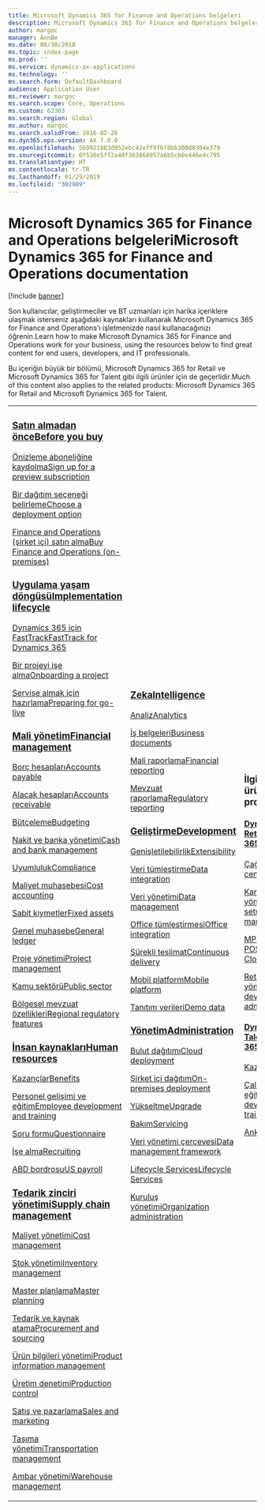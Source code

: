 ```yaml
---
title: Microsoft Dynamics 365 for Finance and Operations belgeleri
description: Microsoft Dynamics 365 for Finance and Operations belgeleri.
author: margoc
manager: AnnBe
ms.date: 08/30/2018
ms.topic: index-page
ms.prod: ''
ms.service: dynamics-ax-applications
ms.technology: ''
ms.search.form: DefaultDashboard
audience: Application User
ms.reviewer: margoc
ms.search.scope: Core, Operations
ms.custom: 62303
ms.search.region: Global
ms.author: margoc
ms.search.validFrom: 2016-02-28
ms.dyn365.ops.version: AX 7.0.0
ms.openlocfilehash: 5b9921883d952ebc42eff9f678bb300d8304e379
ms.sourcegitcommit: 0f530e5f72a40f383868957a6b5cb0e446e4c795
ms.translationtype: HT
ms.contentlocale: tr-TR
ms.lasthandoff: 01/29/2019
ms.locfileid: "302989"
---
```

# <a name="microsoft-dynamics-365-for-finance-and-operations-documentation"></a><span data-ttu-id="e970d-103">Microsoft Dynamics 365 for Finance and Operations belgeleri</span><span class="sxs-lookup"><span data-stu-id="e970d-103">Microsoft Dynamics 365 for Finance and Operations documentation</span></span>

[!include [banner](includes/banner.md)]

<span data-ttu-id="e970d-104">Son kullanıcılar, geliştirmeciler ve BT uzmanları için harika içeriklere ulaşmak isterseniz aşağıdaki kaynakları kullanarak Microsoft Dynamics 365 for Finance and Operations'ı işletmenizde nasıl kullanacağınızı öğrenin.</span><span class="sxs-lookup"><span data-stu-id="e970d-104">Learn how to make Microsoft Dynamics 365 for Finance and Operations work for your business, using the resources below to find great content for end users, developers, and IT professionals.</span></span> 

<span data-ttu-id="e970d-105">Bu içeriğin büyük bir bölümü, Microsoft Dynamics 365 for Retail ve Microsoft Dynamics 365 for Talent gibi ilgili ürünler için de geçerlidir.</span><span class="sxs-lookup"><span data-stu-id="e970d-105">Much of this content also applies to the related products: Microsoft Dynamics 365 for Retail and Microsoft Dynamics 365 for Talent.</span></span> 

<table>
<colgroup>
<col width="33%" />
<col width="33%" />
<col width="33%" />
</colgroup>
<tbody>
<tr class="odd">
<td>
<h3><span data-ttu-id="e970d-106"><a href="get-started/before-you-buy.md">Satın almadan önce</a></span><span class="sxs-lookup"><span data-stu-id="e970d-106"><a href="get-started/before-you-buy.md">Before you buy</a></span></span></h3>
<p><span data-ttu-id="e970d-107"><a href="../dev-itpro/dev-tools/sign-up-preview-subscription.md">Önizleme aboneliğine kaydolma</a></span><span class="sxs-lookup"><span data-stu-id="e970d-107"><a href="../dev-itpro/dev-tools/sign-up-preview-subscription.md">Sign up for a preview subscription</a></span></span></p>
 <p><span data-ttu-id="e970d-108"><a href="../dev-itpro/deployment/choose-deployment-type.md">Bir dağıtım seçeneği belirleme</a></span><span class="sxs-lookup"><span data-stu-id="e970d-108"><a href="../dev-itpro/deployment/choose-deployment-type.md">Choose a deployment option</a></span></span></p>
 <p><span data-ttu-id="e970d-109"><a href="get-started/purchase-on-premises.md">Finance and Operations (şirket içi) satın alma</a></span><span class="sxs-lookup"><span data-stu-id="e970d-109"><a href="get-started/purchase-on-premises.md">Buy Finance and Operations (on-premises)</a></span></span></p>

<h3><span data-ttu-id="e970d-110"><a href="imp-lifecycle/implementation-lifecycle.md">Uygulama yaşam döngüsü</a></span><span class="sxs-lookup"><span data-stu-id="e970d-110"><a href="imp-lifecycle/implementation-lifecycle.md">Implementation lifecycle</a></span></span></h3>
<p><span data-ttu-id="e970d-111"><a href="get-started/fasttrack-dynamics-365-overview.md">Dynamics 365 için FastTrack</a></span><span class="sxs-lookup"><span data-stu-id="e970d-111"><a href="get-started/fasttrack-dynamics-365-overview.md">FastTrack for Dynamics 365</a></span></span></p>
<p><span data-ttu-id="e970d-112"><a href="imp-lifecycle/onboard.md">Bir projeyi işe alma</a></span><span class="sxs-lookup"><span data-stu-id="e970d-112"><a href="imp-lifecycle/onboard.md">Onboarding a project</a></span></span></p>
<p><span data-ttu-id="e970d-113"><a href="imp-lifecycle/prepare-go-live.md">Servise almak için hazırlama</a></span><span class="sxs-lookup"><span data-stu-id="e970d-113"><a href="imp-lifecycle/prepare-go-live.md">Preparing for go-live</a></span></span></p>

<h3><span data-ttu-id="e970d-114"><a href="../financials/index.md">Mali yönetim</a></span><span class="sxs-lookup"><span data-stu-id="e970d-114"><a href="../financials/index.md">Financial management</a></span></span></h3>
<p><span data-ttu-id="e970d-115"><a href="../financials/accounts-payable/accounts-payable.md">Borç hesapları</a></span><span class="sxs-lookup"><span data-stu-id="e970d-115"><a href="../financials/accounts-payable/accounts-payable.md">Accounts payable</a></span></span></p>
<p><span data-ttu-id="e970d-116"><a href="../financials/accounts-receivable/accounts-receivable.md">Alacak hesapları</a></span><span class="sxs-lookup"><span data-stu-id="e970d-116"><a href="../financials/accounts-receivable/accounts-receivable.md">Accounts receivable</a></span></span></p>
<p><span data-ttu-id="e970d-117"><a href="../financials/budgeting/budgeting-overview.md">Bütçeleme</a></span><span class="sxs-lookup"><span data-stu-id="e970d-117"><a href="../financials/budgeting/budgeting-overview.md">Budgeting</a></span></span></p>
<p><span data-ttu-id="e970d-118"><a href="../financials/cash-bank-management/cash-bank-management.md">Nakit ve banka yönetimi</a></span><span class="sxs-lookup"><span data-stu-id="e970d-118"><a href="../financials/cash-bank-management/cash-bank-management.md">Cash and bank management</a></span></span></p>
<p><span data-ttu-id="e970d-119"><a href="../financials/general-ledger/audit-policy-rules.md">Uyumluluk</a></span><span class="sxs-lookup"><span data-stu-id="e970d-119"><a href="../financials/general-ledger/audit-policy-rules.md">Compliance</a></span></span></p>
<p><span data-ttu-id="e970d-120"><a href="../financials/cost-accounting/cost-accounting-home-page.md">Maliyet muhasebesi</a></span><span class="sxs-lookup"><span data-stu-id="e970d-120"><a href="../financials/cost-accounting/cost-accounting-home-page.md">Cost accounting</a></span></span></p>
<p><span data-ttu-id="e970d-121"><a href="../financials/fixed-assets/fixed-assets.md">Sabit kıymetler</a></span><span class="sxs-lookup"><span data-stu-id="e970d-121"><a href="../financials/fixed-assets/fixed-assets.md">Fixed assets</a></span></span></p>
<p><span data-ttu-id="e970d-122"><a href="../financials/general-ledger/general-ledger.md">Genel muhasebe</a></span><span class="sxs-lookup"><span data-stu-id="e970d-122"><a href="../financials/general-ledger/general-ledger.md">General ledger</a></span></span></p>
<p><span data-ttu-id="e970d-123"><a href="../financials/project-management/overview-project-management-accounting.md">Proje yönetimi</a></span><span class="sxs-lookup"><span data-stu-id="e970d-123"><a href="../financials/project-management/overview-project-management-accounting.md">Project management</a></span></span></p>
<p><span data-ttu-id="e970d-124"><a href="../financials/public-sector/public-sector-functionality.md">Kamu sektörü</a></span><span class="sxs-lookup"><span data-stu-id="e970d-124"><a href="../financials/public-sector/public-sector-functionality.md">Public sector</a></span></span></p>
<p><span data-ttu-id="e970d-125"><a href="../dev-itpro/lcs-solutions/country-region.md">Bölgesel mevzuat özellikleri</a></span><span class="sxs-lookup"><span data-stu-id="e970d-125"><a href="../dev-itpro/lcs-solutions/country-region.md">Regional regulatory features</a></span></span></p>

<h3><span data-ttu-id="e970d-126"><a href="hr/hr-landing-page.md">İnsan kaynakları</a></span><span class="sxs-lookup"><span data-stu-id="e970d-126"><a href="hr/hr-landing-page.md">Human resources</a></span></span></h3>
<p><span data-ttu-id="e970d-127"><a href="../talent/manage-benefit-program.md">Kazançlar</a></span><span class="sxs-lookup"><span data-stu-id="e970d-127"><a href="../talent/manage-benefit-program.md">Benefits</a></span></span></p>
<p><span data-ttu-id="e970d-128"><a href="../talent/performance-management-overview.md">Personel gelişimi ve eğitim</a></span><span class="sxs-lookup"><span data-stu-id="e970d-128"><a href="../talent/performance-management-overview.md">Employee development and training</a></span></span></p>
<p><span data-ttu-id="e970d-129"><a href="../talent/questionnaires.md">Soru formu</a></span><span class="sxs-lookup"><span data-stu-id="e970d-129"><a href="../talent/questionnaires.md">Questionnaire</a></span></span></p>
<p><span data-ttu-id="e970d-130"><a href="hr/manage-recruiting-process.md">İşe alma</a></span><span class="sxs-lookup"><span data-stu-id="e970d-130"><a href="hr/manage-recruiting-process.md">Recruiting</a></span></span></p>
<p><span data-ttu-id="e970d-131"><a href="hr/localizations/noam-usa-payroll.md">ABD bordrosu</a></span><span class="sxs-lookup"><span data-stu-id="e970d-131"><a href="hr/localizations/noam-usa-payroll.md">US payroll</a></span></span></p>

<h3><span data-ttu-id="e970d-132"><a href="../supply-chain/index.md">Tedarik zinciri yönetimi</a></span><span class="sxs-lookup"><span data-stu-id="e970d-132"><a href="../supply-chain/index.md">Supply chain management</a></span></span></h3>
<p><span data-ttu-id="e970d-133"><a href="../supply-chain/cost-management/costing-sheets.md">Maliyet yönetimi</a></span><span class="sxs-lookup"><span data-stu-id="e970d-133"><a href="../supply-chain/cost-management/costing-sheets.md">Cost management</a></span></span></p>
<p><span data-ttu-id="e970d-134"><a href="../supply-chain/inventory/inventory-home-page.md">Stok yönetimi</a></span><span class="sxs-lookup"><span data-stu-id="e970d-134"><a href="../supply-chain/inventory/inventory-home-page.md">Inventory management</a></span></span></p>
<p><span data-ttu-id="e970d-135"><a href="../supply-chain/master-planning/master-plans.md">Master planlama</a></span><span class="sxs-lookup"><span data-stu-id="e970d-135"><a href="../supply-chain/master-planning/master-plans.md">Master planning</a></span></span></p>
<p><span data-ttu-id="e970d-136"><a href="../supply-chain/procurement/procurement-sourcing-overview.md">Tedarik ve kaynak atama</a></span><span class="sxs-lookup"><span data-stu-id="e970d-136"><a href="../supply-chain/procurement/procurement-sourcing-overview.md">Procurement and sourcing</a></span></span></p>
<p><span data-ttu-id="e970d-137"><a href="../supply-chain/pim/product-information.md">Ürün bilgileri yönetimi</a></span><span class="sxs-lookup"><span data-stu-id="e970d-137"><a href="../supply-chain/pim/product-information.md">Product information management</a></span></span></p>
<p><span data-ttu-id="e970d-138"><a href="../supply-chain/production-control/production-process-overview.md">Üretim denetimi</a></span><span class="sxs-lookup"><span data-stu-id="e970d-138"><a href="../supply-chain/production-control/production-process-overview.md">Production control</a></span></span></p>
<p><span data-ttu-id="e970d-139"><a href="../supply-chain/sales-marketing/overview-sales-marketing.md">Satış ve pazarlama</a></span><span class="sxs-lookup"><span data-stu-id="e970d-139"><a href="../supply-chain/sales-marketing/overview-sales-marketing.md">Sales and marketing</a></span></span></p>
<p><span data-ttu-id="e970d-140"><a href="../supply-chain/transportation/transportation-management-overview.md">Taşıma yönetimi</a></span><span class="sxs-lookup"><span data-stu-id="e970d-140"><a href="../supply-chain/transportation/transportation-management-overview.md">Transportation management</a></span></span></p>
<p><span data-ttu-id="e970d-141"><a href="../supply-chain/warehousing/warehouse-configuration.md">Ambar yönetimi</a></span><span class="sxs-lookup"><span data-stu-id="e970d-141"><a href="../supply-chain/warehousing/warehouse-configuration.md">Warehouse management</a></span></span></p>

</td>
<td>
<h3><span data-ttu-id="e970d-142"><a href="../dev-itpro/analytics/bi-reporting-home-page.md">Zeka</a></span><span class="sxs-lookup"><span data-stu-id="e970d-142"><a href="../dev-itpro/analytics/bi-reporting-home-page.md">Intelligence</a></span></span></h3>
<p><span data-ttu-id="e970d-143"><a href="../dev-itpro/analytics/analytics.md">Analiz</a></span><span class="sxs-lookup"><span data-stu-id="e970d-143"><a href="../dev-itpro/analytics/analytics.md">Analytics</a></span></span></p>
 <p><span data-ttu-id="e970d-144"><a href="../dev-itpro/analytics/document-reporting-services.md">İş belgeleri</a></span><span class="sxs-lookup"><span data-stu-id="e970d-144"><a href="../dev-itpro/analytics/document-reporting-services.md">Business documents</a></span></span></p>
<p><span data-ttu-id="e970d-145"><a href="../dev-itpro/analytics/financial-reporting-intro.md">Mali raporlama</a></span><span class="sxs-lookup"><span data-stu-id="e970d-145"><a href="../dev-itpro/analytics/financial-reporting-intro.md">Financial reporting</a></span></span></p>
<p><span data-ttu-id="e970d-146"><a href="../dev-itpro/analytics/general-electronic-reporting.md">Mevzuat raporlama</a></span><span class="sxs-lookup"><span data-stu-id="e970d-146"><a href="../dev-itpro/analytics/general-electronic-reporting.md">Regulatory reporting</a></span></span></p>



<h3><span data-ttu-id="e970d-147"><a href="../dev-itpro/dev-tools/developer-home-page.md">Geliştirme</span><span class="sxs-lookup"><span data-stu-id="e970d-147"><a href="../dev-itpro/dev-tools/developer-home-page.md">Development</span></span></h3>
<p><span data-ttu-id="e970d-148"><a href="../dev-itpro/extensibility/extensibility-home-page.md">Genişletilebilirlik</a></span><span class="sxs-lookup"><span data-stu-id="e970d-148"><a href="../dev-itpro/extensibility/extensibility-home-page.md">Extensibility</a></span></span></p>

<p><span data-ttu-id="e970d-149"><a href="../dev-itpro/data-entities/integration-overview.md">Veri tümleştirme</a></span><span class="sxs-lookup"><span data-stu-id="e970d-149"><a href="../dev-itpro/data-entities/integration-overview.md">Data integration</a></span></span></p>
<p><span data-ttu-id="e970d-150"><a href="../dev-itpro/data-entities/data-entities.md">Veri yönetimi</a></span><span class="sxs-lookup"><span data-stu-id="e970d-150"><a href="../dev-itpro/data-entities/data-entities.md">Data management</a></span></span></p>

<p><span data-ttu-id="e970d-151"><a href="../dev-itpro/office-integration/office-integration.md">Office tümleştirmesi</a></span><span class="sxs-lookup"><span data-stu-id="e970d-151"><a href="../dev-itpro/office-integration/office-integration.md">Office integration</a></span></span></p>
<p><span data-ttu-id="e970d-152"><a href="../dev-itpro/dev-tools/continuous-delivery-home-page.md">Sürekli teslimat</a></span><span class="sxs-lookup"><span data-stu-id="e970d-152"><a href="../dev-itpro/dev-tools/continuous-delivery-home-page.md">Continuous delivery</a></span></span></p>
<p><span data-ttu-id="e970d-153"><a href="../dev-itpro/mobile-apps/platform/mobile-platform-home-page.md">Mobil platform</a></span><span class="sxs-lookup"><span data-stu-id="e970d-153"><a href="../dev-itpro/mobile-apps/platform/mobile-platform-home-page.md">Mobile platform</a></span></span></p>
<p><span data-ttu-id="e970d-154"><a href="get-started/demo-data.md">Tanıtım verileri</a></span><span class="sxs-lookup"><span data-stu-id="e970d-154"><a href="get-started/demo-data.md">Demo data</a></span></span></p>

<h3><span data-ttu-id="e970d-155"><a href="../dev-itpro/sysadmin/system-administration-home-page.md">Yönetim</span><span class="sxs-lookup"><span data-stu-id="e970d-155"><a href="../dev-itpro/sysadmin/system-administration-home-page.md">Administration</span></span></h3>
<p><span data-ttu-id="e970d-156"><a href="../dev-itpro/deployment/cloud-deployment-overview.md">Bulut dağıtımı</a></span><span class="sxs-lookup"><span data-stu-id="e970d-156"><a href="../dev-itpro/deployment/cloud-deployment-overview.md">Cloud deployment</a></span></span></p>
<p><span data-ttu-id="e970d-157"><a href="../dev-itpro/deployment/on-premises-deployment-landing-page.md">Şirket içi dağıtım</a></span><span class="sxs-lookup"><span data-stu-id="e970d-157"><a href="../dev-itpro/deployment/on-premises-deployment-landing-page.md">On-premises deployment</a></span></span></p>
<p><span data-ttu-id="e970d-158"><a href="../dev-itpro/migration-upgrade/upgrade-home-page.md">Yükseltme</a></span><span class="sxs-lookup"><span data-stu-id="e970d-158"><a href="../dev-itpro/migration-upgrade/upgrade-home-page.md">Upgrade</a></span></span></p>
<p><span data-ttu-id="e970d-159"><a href="../dev-itpro/dev-tools/continuous-delivery-home-page.md#servicing">Bakım</a></span><span class="sxs-lookup"><span data-stu-id="e970d-159"><a href="../dev-itpro/dev-tools/continuous-delivery-home-page.md#servicing">Servicing</a></span></span></p>
<p><span data-ttu-id="e970d-160"><a href="../dev-itpro/data-entities/data-entities.md">Veri yönetimi çerçevesi</a></span><span class="sxs-lookup"><span data-stu-id="e970d-160"><a href="../dev-itpro/data-entities/data-entities.md">Data management framework</a></span></span></p>
<p><span data-ttu-id="e970d-161"><a href="../dev-itpro/lifecycle-services/lcs.md">Lifecycle Services</a></span><span class="sxs-lookup"><span data-stu-id="e970d-161"><a href="../dev-itpro/lifecycle-services/lcs.md">Lifecycle Services</a></span></span></p>
<p><span data-ttu-id="e970d-162"><a href="organization-administration/organization-administration-home-page.md">Kuruluş yönetimi</a></span><span class="sxs-lookup"><span data-stu-id="e970d-162"><a href="organization-administration/organization-administration-home-page.md">Organization administration</a></span></span></p>
</td>
<td>
<h3><span data-ttu-id="e970d-163">İlgili ürünler</span><span class="sxs-lookup"><span data-stu-id="e970d-163">Related products</span></span></h3>
<h4><span data-ttu-id="e970d-164"><a href="../retail/index.md">Dynamics 365 for Retail</a></span><span class="sxs-lookup"><span data-stu-id="e970d-164"><a href="../retail/index.md">Dynamics 365 for Retail</a></span></span></h4>
<p><span data-ttu-id="e970d-165"><a href="../retail/call-center-functionality.md">Çağrı merkezi</span><span class="sxs-lookup"><span data-stu-id="e970d-165"><a href="../retail/call-center-functionality.md">Call center</span></span></p>
<p><span data-ttu-id="e970d-166"><a href="../retail/define-maintain-retail-channels.md">Kanal kurulumu ve yönetimi</span><span class="sxs-lookup"><span data-stu-id="e970d-166"><a href="../retail/define-maintain-retail-channels.md">Channel setup and management</span></span></p>
<p><span data-ttu-id="e970d-167"><a href="../retail/retail-peripherals-overview.md">MPOS ve Bulut POS</span><span class="sxs-lookup"><span data-stu-id="e970d-167"><a href="../retail/retail-peripherals-overview.md">MPOS and Cloud POS</span></span></p>
<p><span data-ttu-id="e970d-168"><a href="../retail/dev-itpro/dev-retail-home-page.md">Retail geliştiricisi ve yönetimi</span><span class="sxs-lookup"><span data-stu-id="e970d-168"><a href="../retail/dev-itpro/dev-retail-home-page.md">Retail developer and administration</span></span></p>

<h4><span data-ttu-id="e970d-169"><a href="../talent/index.md">Dynamics 365 for Talent</a></span><span class="sxs-lookup"><span data-stu-id="e970d-169"><a href="../talent/index.md">Dynamics 365 for Talent</a></span></span></h4>
<p><span data-ttu-id="e970d-170"><a href="../talent/manage-benefit-program.md">Kazançlar</a></span><span class="sxs-lookup"><span data-stu-id="e970d-170"><a href="../talent/manage-benefit-program.md">Benefits</a></span></span></p>
<p><span data-ttu-id="e970d-171"><a href="../talent/performance-management-overview.md">Çalışan gelişimi ve eğitimi</a></span><span class="sxs-lookup"><span data-stu-id="e970d-171"><a href="../talent/performance-management-overview.md">Employee development and training</a></span></span></p>
<p><span data-ttu-id="e970d-172"><a href="../talent/questionnaires.md">Anket</a></span><span class="sxs-lookup"><span data-stu-id="e970d-172"><a href="../talent/questionnaires.md">Questionnaire</a></span></span></p>

</td>
</tr>

</tbody>
</table>
